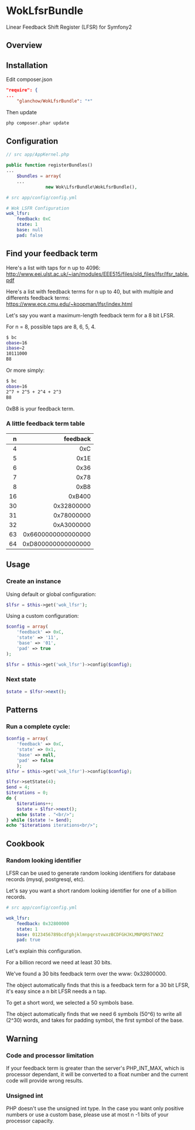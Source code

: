 WokLfsrBundle
=============

Linear Feedback Shift Register (LFSR) for Symfony2



Overview
--------



Installation
------------

Edit composer.json

```json
"require": {
...
    "glanchow/WokLfsrBundle": "*"
```

Then update

```bash
php composer.phar update
```



Configuration
-------------

```php
// src app/AppKernel.php

public function registerBundles()
...
    $bundles = array(
    ...
               new Wok\LfsrBundle\WokLfsrBundle(),
```

```yml
# src app/config/config.yml

# Wok LSFR Configuration
wok_lfsr:
    feedback: 0xC
    state: 1
    base: null
    pad: false
```



Find your feedback term
-----------------------

Here's a list with taps for n up to 4096:
http://www.eej.ulst.ac.uk/~ian/modules/EEE515/files/old_files/lfsr/lfsr_table.pdf

Here's a list with feedback terms for n up to 40, but with multiple and differents feedback terms:
https://www.ece.cmu.edu/~koopman/lfsr/index.html

Let's say you want a maximum-length feedback term for a 8 bit LFSR.

For n = 8, possible taps are 8, 6, 5, 4.

```bash
$ bc
obase=16
ibase=2
10111000
B8
```

Or more simply:

```bash
$ bc
obase=16
2^7 + 2^5 + 2^4 + 2^3
B8
```

0xB8 is your feedback term.

### A little feedback term table

|   n |           feedback |
| ---:| ------------------:|
|   4 |                0xC |
|   5 |               0x1E |
|   6 |               0x36 |
|   7 |               0x78 |
|   8 |               0xB8 |
|  16 |             0xB400 |
|  30 |         0x32800000 |
|  31 |         0x78000000 |
|  32 |         0xA3000000 |
|  63 | 0x6600000000000000 |
|  64 | 0xD800000000000000 |



Usage
-----

### Create an instance

Using default or global configuration:

```php
$lfsr = $this->get('wok_lfsr');
```

Using a custom configuration:

```php
$config = array(
    'feedback' => 0xC,
    'state' => '11',
    'base' => '01',
    'pad' => true
);

$lfsr = $this->get('wok_lfsr')->config($config);
```

### Next state

```php
$state = $lfsr->next();
```



Patterns
--------

### Run a complete cycle:

```php
$config = array(
    'feedback' => 0xC,
    'state' => 0x1,
    'base' => null,
    'pad' => false
    );
$lfsr = $this->get('wok_lfsr')->config($config);

$lfsr->setState(4);
$end = 4;
$iterations = 0;
do {
    $iterations++;
    $state = $lfsr->next();
    echo $state . "<br/>";
} while ($state != $end);
echo "$iterations iterations<br/>";
```



Cookbook
--------

### Random looking identifier

LFSR can be used to generate random looking identifiers for database records (mysql, postgresql, etc).

Let's say you want a short random looking identifier for one of a billion records.

```yml
# src app/config/config.yml

wok_lfsr:
    feedback: 0x32800000
    state: 1
    base: 0123456789bcdfghjklmnpqrstvwxzBCDFGHJKLMNPQRSTVWXZ
    pad: true
```

Let's explain this configuration.

For a billion record we need at least 30 bits.

We've found a 30 bits feedback term over the www: 0x32800000.

The object automatically finds that this is a feedback term for a 30 bit LFSR,
it's easy since a n bit LFSR needs a n tap.

To get a short word, we selected a 50 symbols base.

The object automatically finds that we need 6 symbols (50^6) to write all (2^30) words,
and takes for padding symbol, the first symbol of the base.



Warning
-------

### Code and processor limitation

If your feedback term is greater than the server's PHP_INT_MAX, which is processor dependant,
it will be converted to a float number and the current code will provide wrong results.

### Unsigned int

PHP doesn't use the unsigned int type.
In the case you want only positive numbers or use a custom base,
please use at most n -1 bits of your processor capacity.
